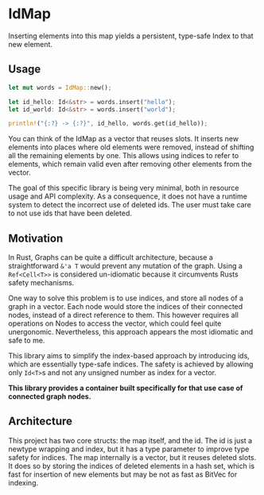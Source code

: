 # IdMap

Inserting elements into this map yields a persistent, 
type-safe Index to that new element.


## Usage

```rust
let mut words = IdMap::new();

let id_hello: Id<&str> = words.insert("hello");
let id_world: Id<&str> = words.insert("world");

println!("{:?} -> {:?}", id_hello, words.get(id_hello));

```


You can think of the IdMap as a vector that 
reuses slots. It inserts new elements into 
places where old elements were removed, 
instead of shifting all the remaining elements by one. 
This allows using indices to refer to elements, which
remain valid even after removing other elements from the vector. 

The goal of this specific library is being very minimal, 
both in resource usage and API complexity. 
As a consequence, it does not have a runtime system to detect the incorrect use of deleted ids. 
The user must take care to not use ids that have been deleted. 


## Motivation 

In Rust, Graphs can be quite a difficult architecture, 
because a straightforward `&'a T` would prevent any mutation of the graph. 
Using a `Ref<Cell<T>>` is considered un-idiomatic 
because it circumvents Rusts safety mechanisms.

One way to solve this problem is to use 
indices, and store all nodes of a graph in a vector.
Each node would store the indices of their connected nodes, 
instead of a direct reference to them.
This however requires all operations on Nodes to access the vector, 
which could feel quite unergonomic. Nevertheless, this
approach appears the most idiomatic and safe to me. 

This library aims to simplify the index-based approach by
introducing ids, which are essentially type-safe indices.
The safety is achieved by allowing only `Id<T>`s 
and not any unsigned number as index for a vector. 


__This library provides a container built specifically for that use case of
connected graph nodes.__


## Architecture

This project has two core structs: the map itself, and the id. 
The id is just a newtype wrapping and index, but it has a type parameter
to improve type safety for indices. The map internally is a vector, 
but it reuses deleted slots. It does so by storing the indices 
of deleted elements in a hash set, which is fast for insertion of new elements 
but may be not as fast as BitVec for indexing. 
